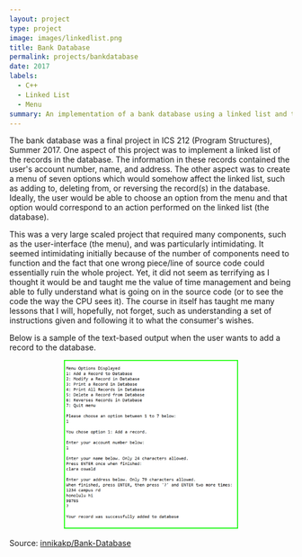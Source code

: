 ```yaml
---
layout: project
type: project
image: images/linkedlist.png
title: Bank Database
permalink: projects/bankdatabase
date: 2017
labels:
  - C++
  - Linked List
  - Menu
summary: An implementation of a bank database using a linked list and text-based user interface menu in C++ developed in ICS 212.
---
```


The bank database was a final project in ICS 212 (Program Structures), Summer 2017. One aspect of this project was to implement a linked list of the records in the database. The information in these records contained the user's account number, name, and address. The other aspect was to create a menu of seven options which would somehow affect the linked list, such as adding to, deleting from, or reversing the record(s) in the database. Ideally, the user would be able to choose an option from the menu and that option would correspond to an action performed on the linked list (the database). 

This was a very large scaled project that required many components, such as the user-interface (the menu), and was particularly intimidating. It seemed intimidating initially because of the number of components need to function and the fact that one wrong piece/line of source code could essentially ruin the whole project. Yet, it did not seem as terrifying as I thought it would be and taught me the value of time management and being able to fully understand what is going on in the source code (or to see the code the way the CPU sees it). The course in itself has taught me many lessons that I will, hopefully, not forget, such as understanding a set of instructions given and following it to what the consumer's wishes. 

Below is a sample of the text-based output when the user wants to add a record to the database. 

<p align="center">
  <img height="300" src="../images/bankdatabaseoutput.PNG"> 
</p>
 
Source: <a href="https://github.com/innikakp/Bank-Database"><i class="large github icon"></i>innikakp/Bank-Database</a>
